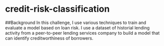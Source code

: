 # credit-risk-classification

##Background
In this challenge, I use various techniques to train and evaluate a model based on loan risk. I use a dataset of historial lending activity from a peer-to-peer lending services company to build a model that can identify creditworthiness of borrowers.
